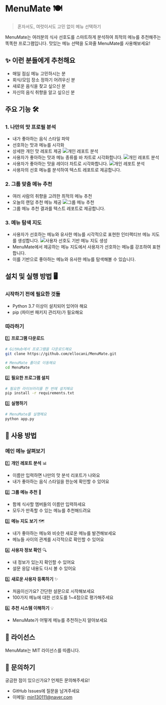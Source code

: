 # MenuMate 🍽️  

> 혼자서도, 여럿이서도 고민 없이 메뉴 선택하기

MenuMate는 여러분의 식사 선호도를 스마트하게 분석하여 최적의 메뉴를 추천해주는 똑똑한 프로그램입니다.
맛있는 메뉴 선택을 도와줄 MenuMate를 사용해보세요!

## ✨ 이런 분들에게 추천해요
- 매일 점심 메뉴 고민하시는 분
- 회식/모임 장소 정하기 어려우신 분
- 새로운 음식을 찾고 싶으신 분
- 자신의 음식 취향을 알고 싶으신 분

## 주요 기능 🛠️
### 1. 나만의 맛 프로필 분석  
   - 내가 좋아하는 음식 스타일 파악
   - 선호하는 맛과 메뉴를 시각화
   - 상세한 개인 맛 레포트 제공
   ![개인 레포트 분석](assets/user_report1.png)  
   - 사용자가 좋아하는 맛과 메뉴 종류를 바 차트로 시각화합니다.
   ![개인 레포트 분석](assets/user_report2.png) 
   - 사용자가 좋아하는 맛을 레이더 차트로 시각화합니다. 
   ![개인 레포트 분석](assets/user_report3.png)
   - 사용자의 선호 메뉴를 분석하여 텍스트 레포트로 제공합니다.

### 2. 그룹 맞춤 메뉴 추천
   - 여러 사람의 취향을 고려한 최적의 메뉴 추천
   - 오늘의 랜덤 추천 메뉴 제공
   ![그룹 메뉴 추천](assets/group_recommend.png)
   - 그룹 메뉴 추천 결과를 텍스트 레포트로 제공합니다.

### 3. 메뉴 탐색 지도
   - 사용자가 선호하는 메뉴와 유사한 메뉴를 시각적으로 표현한 인터랙티브 메뉴 지도를 생성합니다.
   ![사용자 선호도 기반 메뉴 지도 생성](assets/map.png)
   - MenuMate에서 제공하는 메뉴 지도에서 사용자가 선호하는 메뉴를 강조하여 표현합니다.
   - 이를 기반으로 좋아하는 메뉴와 유사한 메뉴를 탐색해볼 수 있습니다.

## 설치 및 실행 방법 🖥️

### 시작하기 전에 필요한 것들
- Python 3.7 이상이 설치되어 있어야 해요
- pip (파이썬 패키지 관리자)가 필요해요
  
### 따라하기
1️⃣ **프로그램 다운로드**
```bash
# GitHub에서 프로그램을 다운로드해요
git clone https://github.com/ellocani/MenuMate.git

# MenuMate 폴더로 이동해요
cd MenuMate
```

2️⃣ **필요한 프로그램 설치**
```bash
# 필요한 라이브러리를 한 번에 설치해요
pip install -r requirements.txt
```

3️⃣ **실행하기**
```bash
# MenuMate를 실행해요
python app.py
```

## 📖 사용 방법

### 메인 메뉴 살펴보기

1️⃣ **개인 레포트 분석** 📊
- 이름만 입력하면 나만의 맛 분석 리포트가 나와요
- 내가 좋아하는 음식 스타일을 한눈에 확인할 수 있어요

2️⃣ **그룹 메뉴 추천** 👥
- 함께 식사할 멤버들의 이름만 입력하세요
- 모두가 만족할 수 있는 메뉴를 추천해드려요

3️⃣ **메뉴 지도 보기** 🗺️
- 내가 좋아하는 메뉴와 비슷한 새로운 메뉴를 발견해보세요
- 메뉴들 사이의 관계를 시각적으로 확인할 수 있어요

4️⃣ **사용자 정보 확인** 🔍
- 내 정보가 있는지 확인할 수 있어요
- 설문 응답 내용도 다시 볼 수 있어요

5️⃣ **새로운 사용자 등록하기** ✨
- 처음이신가요? 간단한 설문으로 시작해보세요
- 100가지 메뉴에 대한 선호도를 1~4점으로 평가해주세요

6️⃣ **추천 시스템 이해하기** 💡
- MenuMate가 어떻게 메뉴를 추천하는지 알아보세요

## 📜 라이선스
MenuMate는 MIT 라이선스를 따릅니다.

## 💌 문의하기
궁금한 점이 있으신가요? 언제든 문의해주세요!
- GitHub Issues에 질문을 남겨주세요
- 이메일: min130111@naver.com
